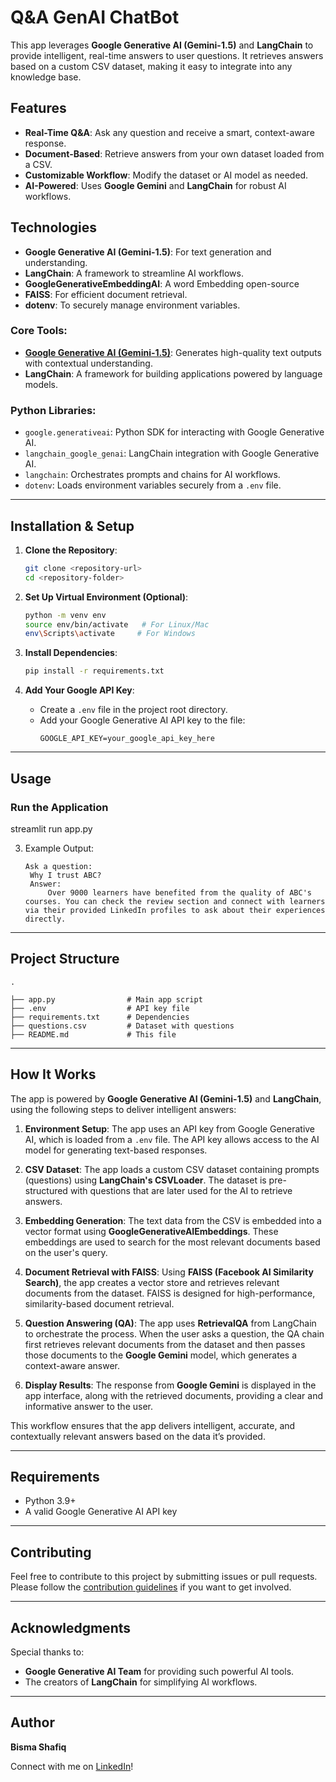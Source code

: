 # Q&A GenAI ChatBot


This app leverages **Google Generative AI (Gemini-1.5)** and **LangChain** to provide intelligent, real-time answers to user questions. It retrieves answers based on a custom CSV dataset, making it easy to integrate into any knowledge base.

## Features

- **Real-Time Q&A**: Ask any question and receive a smart, context-aware response.
- **Document-Based**: Retrieve answers from your own dataset loaded from a CSV.
- **Customizable Workflow**: Modify the dataset or AI model as needed.
- **AI-Powered**: Uses **Google Gemini** and **LangChain** for robust AI workflows.

## Technologies

- **Google Generative AI (Gemini-1.5)**: For text generation and understanding.
- **LangChain**: A framework to streamline AI workflows.
- **GoogleGenerativeEmbeddingAI**: A word Embedding open-source
- **FAISS**: For efficient document retrieval.
- **dotenv**: To securely manage environment variables.

### Core Tools:
- **[Google Generative AI (Gemini-1.5)](https://developers.generativeai.google/)**: Generates high-quality text outputs with contextual understanding.
- **LangChain**: A framework for building applications powered by language models.

### Python Libraries:
- `google.generativeai`: Python SDK for interacting with Google Generative AI.
- `langchain_google_genai`: LangChain integration with Google Generative AI.
- `langchain`: Orchestrates prompts and chains for AI workflows.
- `dotenv`: Loads environment variables securely from a `.env` file.

---

## Installation & Setup

1. **Clone the Repository**:
   ```bash
   git clone <repository-url>
   cd <repository-folder>
   ```

2. **Set Up Virtual Environment (Optional)**:
   ```bash
   python -m venv env
   source env/bin/activate   # For Linux/Mac
   env\Scripts\activate     # For Windows
   ```

3. **Install Dependencies**:
   ```bash
   pip install -r requirements.txt
   ```

4. **Add Your Google API Key**:
   - Create a `.env` file in the project root directory.
   - Add your Google Generative AI API key to the file:
     ```env
     GOOGLE_API_KEY=your_google_api_key_here
     ```

---

## Usage

### Run the Application

streamlit run app.py


3. Example Output:
   ```
   Ask a question:
    Why I trust ABC?
    Answer:
        Over 9000 learners have benefited from the quality of ABC's courses. You can check the review section and connect with learners via their provided LinkedIn profiles to ask about their experiences directly.
   ```

---

## Project Structure
```
.

├── app.py                # Main app script
├── .env                  # API key file
├── requirements.txt      # Dependencies
├── questions.csv         # Dataset with questions
├── README.md             # This file

```

---

## How It Works


The app is powered by **Google Generative AI (Gemini-1.5)** and **LangChain**, using the following steps to deliver intelligent answers:

1. **Environment Setup**: The app uses an API key from Google Generative AI, which is loaded from a `.env` file. The API key allows access to the AI model for generating text-based responses.

2. **CSV Dataset**: The app loads a custom CSV dataset containing prompts (questions) using **LangChain's CSVLoader**. The dataset is pre-structured with questions that are later used for the AI to retrieve answers.

3. **Embedding Generation**: The text data from the CSV is embedded into a vector format using **GoogleGenerativeAIEmbeddings**. These embeddings are used to search for the most relevant documents based on the user's query.

4. **Document Retrieval with FAISS**: Using **FAISS (Facebook AI Similarity Search)**, the app creates a vector store and retrieves relevant documents from the dataset. FAISS is designed for high-performance, similarity-based document retrieval.

5. **Question Answering (QA)**: The app uses **RetrievalQA** from LangChain to orchestrate the process. When the user asks a question, the QA chain first retrieves relevant documents from the dataset and then passes those documents to the **Google Gemini** model, which generates a context-aware answer.

6. **Display Results**: The response from **Google Gemini** is displayed in the app interface, along with the retrieved documents, providing a clear and informative answer to the user.

This workflow ensures that the app delivers intelligent, accurate, and contextually relevant answers based on the data it’s provided.

---

## Requirements
- Python 3.9+
- A valid Google Generative AI API key

---

## Contributing
Feel free to contribute to this project by submitting issues or pull requests. Please follow the [contribution guidelines](CONTRIBUTING.md) if you want to get involved.


---

## Acknowledgments
Special thanks to:
- **Google Generative AI Team** for providing such powerful AI tools.
- The creators of **LangChain** for simplifying AI workflows.

---

## Author
**Bisma Shafiq**

Connect with me on [LinkedIn](https://www.linkedin.com/in/bisma-shafiq-3a3b31242/)!
